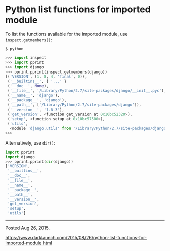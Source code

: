 # Python list functions for imported module

To list the functions available for the imported module, use `inspect.getmembers()`:

```
$ python
```
```python
>>> import inspect
>>> import pprint
>>> import django
>>> pprint.pprint(inspect.getmembers(django))
[('VERSION', (1, 8, 4, 'final', 0)),
 ('__builtins__', { '...' }
 ('__doc__', None),
 ('__file__', '/Library/Python/2.7/site-packages/django/__init__.pyc'),
 ('__name__', 'django'),
 ('__package__', 'django'),
 ('__path__', ['/Library/Python/2.7/site-packages/django']),
 ('__version__', '1.8.3'),
 ('get_version', <function get_version at 0x10bc52320>),
 ('setup', <function setup at 0x10bc57500>),
 ('utils',
  <module 'django.utils' from '/Library/Python/2.7/site-packages/django/utils/__init__.pyc'>)]
>>>
```

Alternatively, use `dir()`:
```python
import pprint
import django
>>> pprint.pprint(dir(django))
['VERSION',
 '__builtins__',
 '__doc__',
 '__file__',
 '__name__',
 '__package__',
 '__path__',
 '__version__',
 'get_version',
 'setup',
 'utils']
```

---

Posted Aug 26, 2015.

https://www.darklaunch.com/2015/08/26/python-list-functions-for-imported-module.html